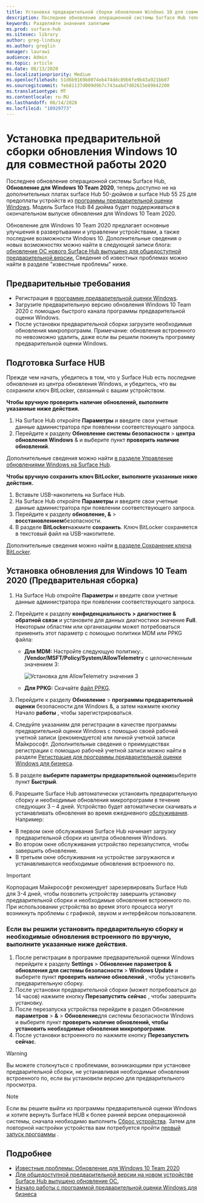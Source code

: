 ```yaml
---
title: Установка предварительной сборки обновления Windows 10 для совместной работы 2020
description: Последнее обновление операционной системы Surface Hub теперь доступно для Windows 10 Team 2020 Update.
keywords: Разделяйте значения запятыми
ms.prod: surface-hub
ms.sitesec: library
author: greg-lindsay
ms.author: greglin
manager: laurawi
audience: Admin
ms.topic: article
ms.date: 08/13/2020
ms.localizationpriority: Medium
ms.openlocfilehash: 51d6b9169b0074eb474ddc89b6fe9b43a921bb07
ms.sourcegitcommit: feb81137d009d9b7c743aabd7d02615e89842200
ms.translationtype: MT
ms.contentlocale: ru-RU
ms.lasthandoff: 08/14/2020
ms.locfileid: "10929773"
---
```

# Установка предварительной сборки обновления Windows 10 для совместной работы 2020 

Последнее обновление операционной системы Surface Hub, **Обновление для Windows 10 Team 2020**, теперь доступно не на дополнительных платах surface Hub 50-дюймов и surface Hub 55 2S для предоплаты устройств из [программы предварительной оценки Windows](https://insider.windows.com). Модель Surface Hub 84 дюйма будет поддерживаться в окончательном выпуске обновления для Windows 10 Team 2020.

Обновление для Windows 10 Team 2020 предлагает основные улучшения в развертывании и управлении устройствами, а также последние возможности Windows 10. Дополнительные сведения о новых возможностях можно найти в следующей записи блога: [обновление ОС нового Surface Hub выпущено для общедоступной предварительной версии.](https://techcommunity.microsoft.com/t5/surface-it-pro-blog/new-surface-hub-os-update-released-for-public-preview/ba-p/1534823) Сведения об известных проблемах можно найти в разделе "известные проблемы" ниже.
 
## Предварительные требования

- Регистрация в [программе предварительной оценки Windows](https://insider.windows.com/).
- Загрузите предварительную версию обновления Windows 10 Team 2020 с помощью быстрого канала программы предварительной оценки Windows.
- После установки предварительной сборки загрузите необходимые обновления микропрограмм. Примечание: обновления встроенного по невозможно удалить, даже если вы решили покинуть программу предварительной оценки Windows.

## Подготовка Surface HUB

Прежде чем начать, убедитесь в том, что у Surface Hub есть последние обновления из центра обновления Windows, и убедитесь, что вы сохранили ключ BitLocker, связанный с вашим устройством.

**Чтобы вручную проверить наличие обновлений, выполните указанные ниже действия.**

1. На Surface Hub откройте **Параметры** и введите свои учетные данные администратора при появлении соответствующего запроса.
2. Перейдите к разделу **Обновление системы безопасности**  >  **центра обновления Windows** & и выберите пункт **проверить наличие обновлений**.

Дополнительные сведения можно найти [в разделе Управление обновлениями Windows на Surface Hub](https://docs.microsoft.com/surface-hub/manage-windows-updates-for-surface-hub).

**Чтобы вручную сохранить ключ BitLocker, выполните указанные ниже действия.**

1. Вставьте USB-накопитель на Surface Hub.
2. На Surface Hub откройте **Параметры** и введите свои учетные данные администратора при появлении соответствующего запроса.
3. Перейдите к разделу **обновление, &**  >  **восстановлением**безопасности.
4. В разделе **BitLocker**нажмите **сохранить**. Ключ BitLocker сохраняется в текстовый файл на USB-накопителе.

Дополнительные сведения можно найти [в разделе Сохранение ключа BitLocker](https://docs.microsoft.com/surface-hub/save-bitlocker-key-surface-hub).
 
## Установка обновления для Windows 10 Team 2020 (Предварительная сборка)

1. На Surface Hub откройте **Параметры** и введите свои учетные данные администратора при появлении соответствующего запроса.
2. Перейдите к разделу **конфиденциальность > диагностике & обратной связи** и установите для данных диагностики значение **Full**. Некоторым областям или организациям может потребоваться применить этот параметр с помощью политики MDM или PPKG файла:
   - **Для MDM:** Настройте следующую политику:. **/Vendor/MSFT/Policy/System/AllowTelemetry** с целочисленным значением 3:
    
        ![Установка для AllowTelemetry значения 3](images/hub-2020-allow-telemetry.png)

    - **Для PPKG:** Скачайте [файл PPKG](https://aka.ms/HubTltmtry).

3. Перейдите к разделу **Обновление**  >  **программы предварительной оценки** безопасности для Windows &, а затем нажмите кнопку Начало **работы** , чтобы зарегистрироваться.
4. Следуйте указаниям для регистрации в качестве программы предварительной оценки Windows с помощью своей рабочей учетной записи (рекомендуется) или личной учетной записи Майкрософт. Дополнительные сведения о преимуществах регистрации с помощью рабочей учетной записи можно найти в разделе [Регистрация для программы предварительной оценки Windows для бизнеса](https://docs.microsoft.com/windows-insider/at-work-pro/wip-4-biz-register).
5. В разделе **выберите параметры предварительной оценки**выберите пункт **Быстрый**.
6. Разрешите Surface Hub автоматически установить предварительную сборку и необходимые обновления микропрограмм в течение следующих 3 – 4 дней. Устройство будет автоматически скачивать и устанавливать обновления во время ежедневного [обслуживания](https://docs.microsoft.com/surface-hub/manage-windows-updates-for-surface-hub#maintenance-window). Например:

- В первом окне обслуживания Surface Hub начинает загрузку предварительной сборки из центра обновления Windows.
- Во втором окне обслуживания устройство перезапустится, чтобы завершить обновление.
- В третьем окне обслуживания на устройстве загружаются и устанавливаются необходимые обновления встроенного по.

> [!IMPORTANT]
> Корпорация Майкрософт рекомендует зарезервировать Surface Hub для 3-4 дней, чтобы позволить устройству завершить установку предварительной сборки и необходимые обновления встроенного по. При использовании устройства во время этого процесса могут возникнуть проблемы с графикой, звуком и интерфейсом пользователя.

### Если вы решили установить предварительную сборку и необходимые обновления встроенного по вручную, выполните указанные ниже действия.

1. После регистрации в программе предварительной оценки Windows перейдите к разделу **Settings**  >  **Обновление параметров & обновления для системы безопасности**  >  **Windows Update** и выберите пункт **проверить наличие обновлений** , чтобы установить предварительную сборку.
2. После установки предварительной сборки (может потребоваться до 14 часов) нажмите кнопку **Перезапустить сейчас** , чтобы завершить установку.
3. После перезапуска устройства перейдите в раздел Обновление **параметров**  >  **&**  >  **Обновление**для системы безопасности Windows и выберите пункт **проверить наличие обновлений, чтобы установить необходимые обновления микропрограмм**.
4. После установки встроенного по нажмите кнопку **Перезапустить сейчас**.

> [!WARNING]
> Вы можете столкнуться с проблемами, возникающими при установке предварительной сборки, не устанавливая необходимые обновления встроенного по, если вы установили версию для предварительного просмотра.

> [!NOTE]
> Если вы решите выйти из программы предварительной оценки Windows и хотите вернуть Surface HUB к более ранней версии операционной системы, сначала необходимо выполнить [Сброс устройства](https://docs.microsoft.com/surface-hub/device-reset-surface-hub). Затем для повторной настройки устройства вам потребуется пройти [первый запуск программы](https://docs.microsoft.com/surface-hub/first-run-program-surface-hub) .
 

## Подробнее

- [Известные проблемы: Обновление для Windows 10 Team 2020](surface-hub-2020-team-update-known-issues.md)
- [Для общедоступной предварительной версии на новом устройстве Surface Hub выпущено обновление ОС.](https://techcommunity.microsoft.com/t5/surface-it-pro-blog/new-surface-hub-os-update-released-for-public-preview/ba-p/1534823)
- [Начало работы с программой предварительной оценки Windows для бизнеса](https://docs.microsoft.com/windows-insider/at-work-pro/wip-4-biz-manage)